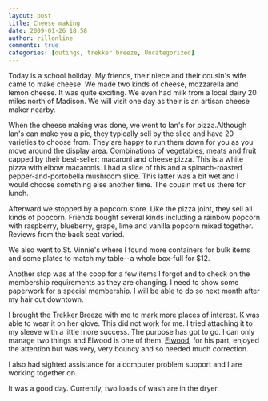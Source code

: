 ```yaml
---
layout: post
title: Cheese making
date: 2009-01-26 18:58
author: rillonline
comments: true
categories: [outings, trekker breeze, Uncategorized]
---
```

<p>Today is a school holiday. My friends, their niece and their cousin's wife came to make cheese. We made two kinds of cheese, mozzarella and lemon cheese. It was quite exciting. We even had milk from a local dairy 20 miles north of Madison. We will visit one day as their is an artisan cheese maker nearby.

When the cheese making was done, we went to Ian's for pizza.Although Ian's can make you a pie, they typically sell by the slice&nbsp;and have 20 varieties to choose from. They are happy to run them down for you as you move around the display area. Combinations of vegetables, meats and fruit capped by their best-seller: macaroni and cheese pizza. This is a white pizza with elbow macaronis. I had a slice of this and a spinach-roasted pepper-and-portobella mushroom slice. This latter was a bit wet and I would choose something else another time. The cousin met us there for lunch.

Afterward we stopped by a popcorn store. Like the pizza joint, they sell all kinds of popcorn. Friends bought several kinds including a rainbow popcorn with raspberry, blueberry, grape, lime and vanilla popcorn mixed together. Reviews from the back seat varied.

We also went to St. Vinnie's where I found more containers for bulk items and some plates to match my table--a whole box-full&nbsp;for $12. 

Another stop was at the coop for a few items I forgot and to check&nbsp;on the membership requirements as they are changing. I need to show some paperwork for a special membership. I will be able to do so next month after my hair cut downtown. 

I brought the Trekker Breeze with me to mark more places of interest. K was able to wear it on her glove. This did not work for me. I tried attaching it to my sleeve with a little more success. The purpose has got to go. I can only manage two things and Elwood is one of them. <a href="//elwood/">Elwood</a>, for his part, enjoyed the attention but was very, very bouncy and so needed much correction. 

I also had sighted assistance for a computer problem support and I are working together on.

It was a good day. Currently, two&nbsp;loads of wash are in the dryer.&nbsp;&nbsp;&nbsp;&nbsp;&nbsp;</p>
